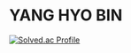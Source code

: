 
# YANG HYO BIN

[![Solved.ac Profile](http://mazassumnida.wtf/api/v2/generate_badge?boj=doit99)](https://solved.ac/doit99/)
